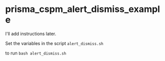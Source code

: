 # prisma_cspm_alert_dismiss_example

I'll add instructions later. 

Set the variables in the script `alert_dismiss.sh`

to run `bash alert_dismiss.sh`



